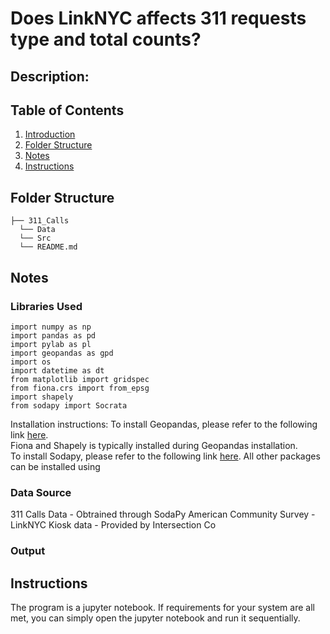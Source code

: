 # Does LinkNYC affects 311 requests type and total counts? 
## Description:

## Table of Contents
1. [Introduction](README.md#Problem)
1. [Folder Structure](README.md#Folder_Structure)
1. [Notes](README.md#Notes)
1. [Instructions](README.md#Instructions)

## Folder Structure
```
├── 311_Calls
  └── Data
  └── Src
  └── README.md
```
## Notes
### Libraries Used
```
import numpy as np
import pandas as pd
import pylab as pl
import geopandas as gpd
import os
import datetime as dt
from matplotlib import gridspec
from fiona.crs import from_epsg
import shapely
from sodapy import Socrata
```
Installation instructions:
To install Geopandas, please refer to the following link [here](http://geopandas.org/install.html "Geopandas Installation Guide").  
Fiona and Shapely is typically installed during Geopandas installation.  
To install Sodapy, please refer to the following link [here](https://github.com/xmunoz/sodapy "Sodapy Installation Guide").
All other packages can be installed using 


### Data Source
311 Calls Data - Obtrained through SodaPy
American Community Survey - 
LinkNYC Kiosk data - Provided by Intersection Co

### Output

## Instructions
The program is a jupyter notebook. If requirements for your system are all met, you can simply open the jupyter notebook and run it sequentially.  